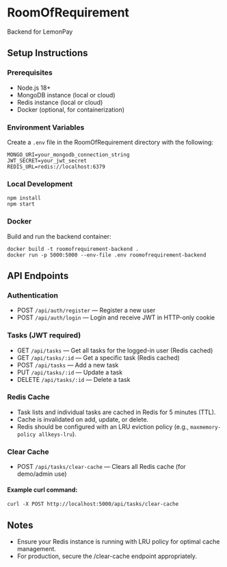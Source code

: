 # RoomOfRequirement

Backend for LemonPay

## Setup Instructions

### Prerequisites
- Node.js 18+
- MongoDB instance (local or cloud)
- Redis instance (local or cloud)
- Docker (optional, for containerization)

### Environment Variables
Create a `.env` file in the RoomOfRequirement directory with the following:
```
MONGO_URI=your_mongodb_connection_string
JWT_SECRET=your_jwt_secret
REDIS_URL=redis://localhost:6379
```

### Local Development
```
npm install
npm start
```

### Docker
Build and run the backend container:
```
docker build -t roomofrequirement-backend .
docker run -p 5000:5000 --env-file .env roomofrequirement-backend
```

## API Endpoints

### Authentication
- POST `/api/auth/register` — Register a new user
- POST `/api/auth/login` — Login and receive JWT in HTTP-only cookie

### Tasks (JWT required)
- GET `/api/tasks` — Get all tasks for the logged-in user (Redis cached)
- GET `/api/tasks/:id` — Get a specific task (Redis cached)
- POST `/api/tasks` — Add a new task
- PUT `/api/tasks/:id` — Update a task
- DELETE `/api/tasks/:id` — Delete a task

### Redis Cache
- Task lists and individual tasks are cached in Redis for 5 minutes (TTL).
- Cache is invalidated on add, update, or delete.
- Redis should be configured with an LRU eviction policy (e.g., `maxmemory-policy allkeys-lru`).

### Clear Cache
- POST `/api/tasks/clear-cache` — Clears all Redis cache (for demo/admin use)

#### Example curl command:
```
curl -X POST http://localhost:5000/api/tasks/clear-cache
```

## Notes
- Ensure your Redis instance is running with LRU policy for optimal cache management.
- For production, secure the /clear-cache endpoint appropriately.
